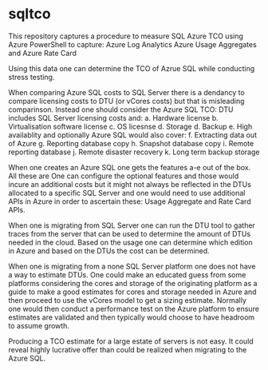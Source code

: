 # sqltco
This repository captures a procedure to measure SQL Azure TCO using Azure PowerShell to capture:
Azure Log Analytics
Azure Usage Aggregates
and Azure Rate Card

Using this data one can determine the TCO of Azrue SQL while conducting stress testing.

When comparing Azure SQL costs to SQL Server there is a dendancy to compare licensing costs to DTU (or vCores costs) but that is misleading comparinson.  Instead one should consider the Azure SQL TCO:
DTU includes SQL Server licensing costs and:
a. Hardware license
b. Virtualisation software license
c. OS licesnse
d. Storage
d. Backup
e. High availablity
and optionally Azure SQL would also cover:
f. Extracting data out of Azure
g. Reporting database copy
h. Snapshot database copy
i. Remote reporting database
j. Remote disaster recovery
k. Long term backup storage

When one creates an Azure SQL one gets the features a-e out of the box.  All these are 
One can configure the optional features and those would incure an additional costs but it might not always be reflected in the DTUs allocated to a specific SQL Server and one would need to use additional APIs in Azure in order to ascertain these: Usage Aggregate and Rate Card APIs.

When one is migrating from SQL Server one can run the DTU tool to gather traces from the server that can be used to determine the amount of DTUs needed in the cloud.  Based on the usage one can determine which edition in Azure and based on the DTUs the cost can be determined.

When one is migrating from a none SQL Server platform one does not have a way to estimate DTUs.  One could make an educated guess from some platforms considering the cores and storage of the originating platform as a guide to make a good estimates for cores and storage needed in Azure and then proceed to use the vCores model to get a sizing estimate.  Normally one would then conduct a performance test on the Azure platform to ensure estimates are validated and then typically would choose to have headroom to assume growth.  

Producing a TCO estimate for a large estate of servers is not easy.  It could reveal highly lucrative offer than could be realized when migrating to the Azure SQL.
